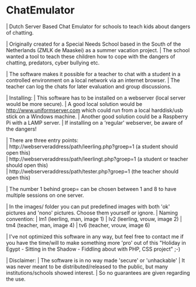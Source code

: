 # ChatEmulator
| Dutch Server Based Chat Emulator for schools to teach kids about dangers of chatting.

| Originally created for a Special Needs School based in the South of the Netherlands (ZMLK de Maaskei) as a summer vacation project.
| The school wanted a tool to teach these children how to cope with the dangers of chatting, predators, cyber bullying etc.

| The software makes it possible for a teacher to chat with a student in a controlled environment on a local network via an internet browser.
| The teacher can log the chats for later evaluation and group discussions.

| Installing:
| This software has to be installed on a webserver (local server would be more secure).
| A good local solution would be http://www.uniformserver.com which could run from a local harddisk/usb stick on a Windows machine.
| Another good solution could be a Raspberry Pi with a LAMP server.
| If installing on a 'regular' webserver, be aware of the dangers!

| There are three entry points:  
| http://webserveraddress/path/leerling.php?groep=1 (a student should open this)  
| http://webserveraddress/path/leerlingt.php?groep=1 (a student or teacher should open this)  
| http://webserveraddress/path/tester.php?groep=1 (the teacher should open this)  

| The number 1 behind groep= can be chosen between 1 and 8 to have multiple sessions on one server.

| In the images/ folder you can put predefined images with both 'ok' pictures and 'nono' pictures. Choose them yourself
or ignore.
| Naming convention:
| lm1 (leerling, man, image 1)
| lv2 (leerling, vrouw, image 2)
| tm4 (teacher, man, image 4)
| tv6 (teacher, vrouw, image 6)

| I've not optimized this software in any way, but feel free to contact me if you have the time/will to make something more 'pro' out of this "Holiday in Egypt - Sitting in the Shadow - Fiddling about with PHP, CSS project" ;-)

| Disclaimer:
| The software is in no way made 'secure' or 'unhackable'
| It was never meant to be distributed/released to the public, but many institutions/schools showed interest.
| So no guarantees are given regarding the use.
